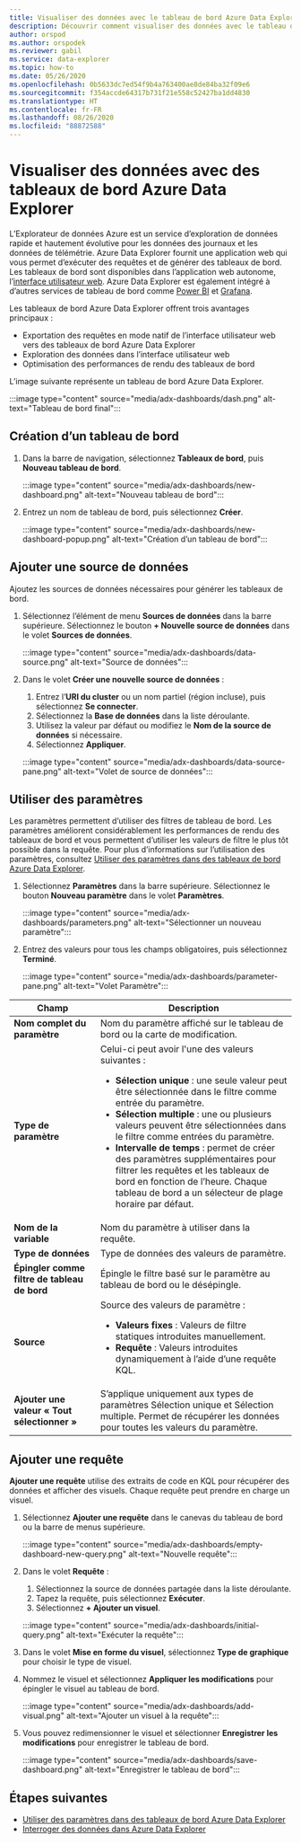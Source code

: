 ```yaml
---
title: Visualiser des données avec le tableau de bord Azure Data Explorer
description: Découvrir comment visualiser des données avec le tableau de bord Azure Data Explorer
author: orspod
ms.author: orspodek
ms.reviewer: gabil
ms.service: data-explorer
ms.topic: how-to
ms.date: 05/26/2020
ms.openlocfilehash: 0b5633dc7ed54f9b4a763400ae8de84ba32f09e6
ms.sourcegitcommit: f354accde64317b731f21e558c52427ba1dd4830
ms.translationtype: HT
ms.contentlocale: fr-FR
ms.lasthandoff: 08/26/2020
ms.locfileid: "88872588"
---
```

# <a name="visualize-data-with-azure-data-explorer-dashboards"></a>Visualiser des données avec des tableaux de bord Azure Data Explorer

L’Explorateur de données Azure est un service d’exploration de données rapide et hautement évolutive pour les données des journaux et les données de télémétrie. Azure Data Explorer fournit une application web qui vous permet d’exécuter des requêtes et de générer des tableaux de bord. Les tableaux de bord sont disponibles dans l’application web autonome, l’[interface utilisateur web](web-query-data.md). Azure Data Explorer est également intégré à d’autres services de tableau de bord comme [Power BI](power-bi-connector.md) et [Grafana](grafana.md).

Les tableaux de bord Azure Data Explorer offrent trois avantages principaux :

* Exportation des requêtes en mode natif de l’interface utilisateur web vers des tableaux de bord Azure Data Explorer 
* Exploration des données dans l’interface utilisateur web
* Optimisation des performances de rendu des tableaux de bord

L’image suivante représente un tableau de bord Azure Data Explorer.

:::image type="content" source="media/adx-dashboards/dash.png" alt-text="Tableau de bord final":::

## <a name="create-a-dashboard"></a>Création d’un tableau de bord

1. Dans la barre de navigation, sélectionnez **Tableaux de bord**, puis **Nouveau tableau de bord**.

    :::image type="content" source="media/adx-dashboards/new-dashboard.png" alt-text="Nouveau tableau de bord":::

1. Entrez un nom de tableau de bord, puis sélectionnez **Créer**.

    :::image type="content" source="media/adx-dashboards/new-dashboard-popup.png" alt-text="Création d’un tableau de bord":::

## <a name="add-data-source"></a>Ajouter une source de données

Ajoutez les sources de données nécessaires pour générer les tableaux de bord.

1. Sélectionnez l’élément de menu **Sources de données** dans la barre supérieure. Sélectionnez le bouton **+ Nouvelle source de données** dans le volet **Sources de données**.

    :::image type="content" source="media/adx-dashboards/data-source.png" alt-text="Source de données":::

1. Dans le volet **Créer une nouvelle source de données** :
    1. Entrez l’**URI du cluster** ou un nom partiel (région incluse), puis sélectionnez **Se connecter**. 
    1. Sélectionnez la **Base de données** dans la liste déroulante.
    1. Utilisez la valeur par défaut ou modifiez le **Nom de la source de données** si nécessaire. 
    1. Sélectionnez **Appliquer**.

    :::image type="content" source="media/adx-dashboards/data-source-pane.png" alt-text="Volet de source de données":::

## <a name="use-parameters"></a>Utiliser des paramètres

Les paramètres permettent d’utiliser des filtres de tableau de bord. Les paramètres améliorent considérablement les performances de rendu des tableaux de bord et vous permettent d’utiliser les valeurs de filtre le plus tôt possible dans la requête. Pour plus d’informations sur l’utilisation des paramètres, consultez [Utiliser des paramètres dans des tableaux de bord Azure Data Explorer](dashboard-parameters.md).

1. Sélectionnez **Paramètres** dans la barre supérieure. Sélectionnez le bouton **Nouveau paramètre** dans le volet **Paramètres**.

    :::image type="content" source="media/adx-dashboards/parameters.png" alt-text="Sélectionner un nouveau paramètre":::

1. Entrez des valeurs pour tous les champs obligatoires, puis sélectionnez **Terminé**.

    :::image type="content" source="media/adx-dashboards/parameter-pane.png" alt-text="Volet Paramètre":::

|Champ  |Description |
|---------|---------|
|**Nom complet du paramètre**    |   Nom du paramètre affiché sur le tableau de bord ou la carte de modification.      |
|**Type de paramètre**    |Celui-ci peut avoir l'une des valeurs suivantes :<ul><li>**Sélection unique** : une seule valeur peut être sélectionnée dans le filtre comme entrée du paramètre.</li><li>**Sélection multiple** : une ou plusieurs valeurs peuvent être sélectionnées dans le filtre comme entrées du paramètre.</li><li>**Intervalle de temps** : permet de créer des paramètres supplémentaires pour filtrer les requêtes et les tableaux de bord en fonction de l’heure. Chaque tableau de bord a un sélecteur de plage horaire par défaut.</li></ul>    |
|**Nom de la variable**     |   Nom du paramètre à utiliser dans la requête.      |
|**Type de données**    |    Type de données des valeurs de paramètre.     |
|**Épingler comme filtre de tableau de bord**   |   Épingle le filtre basé sur le paramètre au tableau de bord ou le désépingle.       |
|**Source**     |    Source des valeurs de paramètre : <ul><li>**Valeurs fixes** : Valeurs de filtre statiques introduites manuellement. </li><li>**Requête** : Valeurs introduites dynamiquement à l’aide d’une requête KQL.  </li></ul>    |
|**Ajouter une valeur « Tout sélectionner »**    |   S’applique uniquement aux types de paramètres Sélection unique et Sélection multiple. Permet de récupérer les données pour toutes les valeurs du paramètre.      |

## <a name="add-query"></a>Ajouter une requête

**Ajouter une requête** utilise des extraits de code en KQL pour récupérer des données et afficher des visuels. Chaque requête peut prendre en charge un visuel.

1. Sélectionnez **Ajouter une requête** dans le canevas du tableau de bord ou la barre de menus supérieure.

    :::image type="content" source="media/adx-dashboards/empty-dashboard-new-query.png" alt-text="Nouvelle requête":::

1. Dans le volet **Requête** : 
    1. Sélectionnez la source de données partagée dans la liste déroulante.
    1. Tapez la requête, puis sélectionnez **Exécuter**. 
    1. Sélectionnez **+ Ajouter un visuel**.

    :::image type="content" source="media/adx-dashboards/initial-query.png" alt-text="Exécuter la requête":::

1. Dans le volet **Mise en forme du visuel**, sélectionnez **Type de graphique** pour choisir le type de visuel. 
1. Nommez le visuel et sélectionnez **Appliquer les modifications** pour épingler le visuel au tableau de bord.

    :::image type="content" source="media/adx-dashboards/add-visual.png" alt-text="Ajouter un visuel à la requête":::

1. Vous pouvez redimensionner le visuel et sélectionner **Enregistrer les modifications** pour enregistrer le tableau de bord.

    :::image type="content" source="media/adx-dashboards/save-dashboard.png" alt-text="Enregistrer le tableau de bord":::

## <a name="next-steps"></a>Étapes suivantes

* [Utiliser des paramètres dans des tableaux de bord Azure Data Explorer](dashboard-parameters.md)
* [Interroger des données dans Azure Data Explorer](web-query-data.md)
